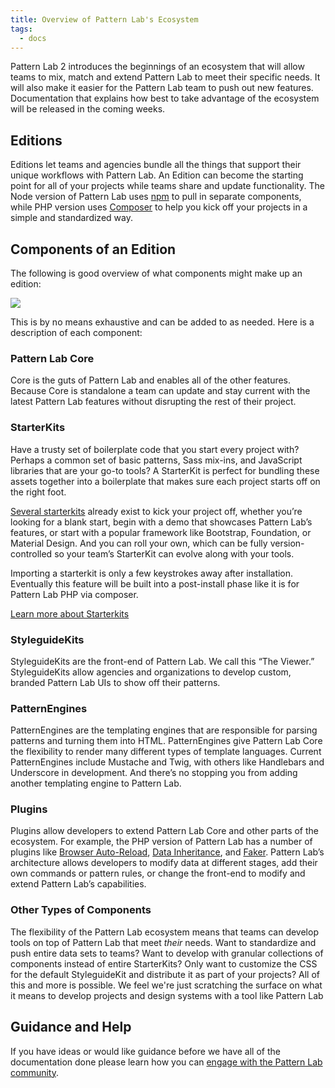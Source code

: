 ```yaml
---
title: Overview of Pattern Lab's Ecosystem
tags:
  - docs
---
```


Pattern Lab 2 introduces the beginnings of an ecosystem that will allow teams to mix, match and extend Pattern Lab to meet their specific needs. It will also make it easier for the Pattern Lab team to push out new features. Documentation that explains how best to take advantage of the ecosystem will be released in the coming weeks.

## Editions

Editions let teams and agencies bundle all the things that support their unique workflows with Pattern Lab. An Edition can become the starting point for all of your projects while teams share and update functionality. The Node version of Pattern Lab uses [npm](https://www.npmjs.com/) to pull in separate components, while PHP version uses [Composer](https://getcomposer.org) to help you kick off your projects in a simple and standardized way.

## Components of an Edition

The following is good overview of what components might make up an edition:

<img src="/assets/pattern-lab-2-image_18-large-opt.png">

This is by no means exhaustive and can be added to as needed. Here is a description of each component:

### Pattern Lab Core

Core is the guts of Pattern Lab and enables all of the other features. Because Core is standalone a team can update and stay current with the latest Pattern Lab features without disrupting the rest of their project.

### StarterKits

Have a trusty set of boilerplate code that you start every project with? Perhaps a common set of basic patterns, Sass mix-ins, and JavaScript libraries that are your go-to tools? A StarterKit is perfect for bundling these assets together into a boilerplate that makes sure each project starts off on the right foot.

[Several starterkits](https://github.com/pattern-lab?utf8=%E2%9C%93&q=starterkit&type=&language=) already exist to kick your project off, whether you’re looking for a blank start, begin with a demo that showcases Pattern Lab’s features, or start with a popular framework like Bootstrap, Foundation, or Material Design. And you can roll your own, which can be fully version-controlled so your team’s StarterKit can evolve along with your tools.

Importing a starterkit is only a few keystrokes away after installation. Eventually this feature will be built into a post-install phase like it is for Pattern Lab PHP via composer.

[Learn more about Starterkits](/docs/advanced-starterkits.html#node)

### StyleguideKits

StyleguideKits are the front-end of Pattern Lab. We call this “The Viewer.” StyleguideKits allow agencies and organizations to develop custom, branded Pattern Lab UIs to show off their patterns.

### PatternEngines

PatternEngines are the templating engines that are responsible for parsing patterns and turning them into HTML. PatternEngines give Pattern Lab Core the flexibility to render many different types of template languages. Current PatternEngines include Mustache and Twig, with others like Handlebars and Underscore in development. And there’s no stopping you from adding another templating engine to Pattern Lab.

### Plugins

Plugins allow developers to extend Pattern Lab Core and other parts of the ecosystem. For example, the PHP version of Pattern Lab has a number of plugins like [Browser Auto-Reload](https://github.com/pattern-lab/plugin-php-reload), [Data Inheritance](https://github.com/pattern-lab/plugin-php-data-inheritance), and [Faker](https://github.com/pattern-lab/plugin-php-faker). Pattern Lab’s architecture allows developers to modify data at different stages, add their own commands or pattern rules, or change the front-end to modify and extend Pattern Lab’s capabilities.

### Other Types of Components

The flexibility of the Pattern Lab ecosystem means that teams can develop tools on top of Pattern Lab that meet _their_ needs. Want to standardize and push entire data sets to teams? Want to develop with granular collections of components instead of entire StarterKits? Only want to customize the CSS for the default StyleguideKit and distribute it as part of your projects? All of this and more is possible. We feel we're just scratching the surface on what it means to develop projects and design systems with a tool like Pattern Lab

## Guidance and Help

If you have ideas or would like guidance before we have all of the documentation done please learn how you can [engage with the Pattern Lab community](/contribute.html).
